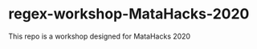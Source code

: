 # regex-workshop-MataHacks-2020
This repo is a workshop designed for MataHacks 2020

[logo]: https://raw.githubusercontent.com/loust/regex-workshop-MataHacks-2020/res/regexMATAHACK.png
